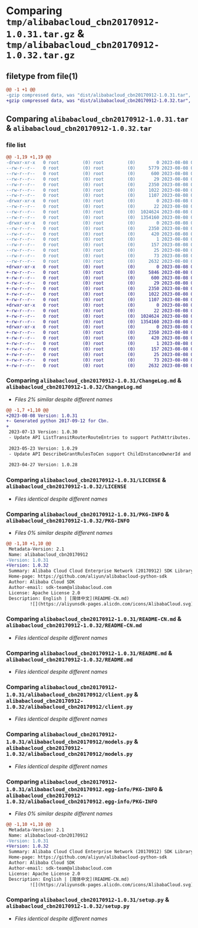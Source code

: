 # Comparing `tmp/alibabacloud_cbn20170912-1.0.31.tar.gz` & `tmp/alibabacloud_cbn20170912-1.0.32.tar.gz`

## filetype from file(1)

```diff
@@ -1 +1 @@
-gzip compressed data, was "dist/alibabacloud_cbn20170912-1.0.31.tar", last modified: Tue Aug  8 01:38:36 2023, max compression
+gzip compressed data, was "dist/alibabacloud_cbn20170912-1.0.32.tar", last modified: Tue Aug  8 08:03:49 2023, max compression
```

## Comparing `alibabacloud_cbn20170912-1.0.31.tar` & `alibabacloud_cbn20170912-1.0.32.tar`

### file list

```diff
@@ -1,19 +1,19 @@
-drwxr-xr-x   0 root         (0) root         (0)        0 2023-08-08 01:38:36.000000 alibabacloud_cbn20170912-1.0.31/
--rw-r--r--   0 root         (0) root         (0)     5779 2023-08-08 01:38:35.000000 alibabacloud_cbn20170912-1.0.31/ChangeLog.md
--rw-r--r--   0 root         (0) root         (0)      600 2023-08-08 01:38:35.000000 alibabacloud_cbn20170912-1.0.31/LICENSE
--rw-r--r--   0 root         (0) root         (0)       29 2023-08-08 01:38:35.000000 alibabacloud_cbn20170912-1.0.31/MANIFEST.in
--rw-r--r--   0 root         (0) root         (0)     2350 2023-08-08 01:38:36.000000 alibabacloud_cbn20170912-1.0.31/PKG-INFO
--rw-r--r--   0 root         (0) root         (0)     1022 2023-08-08 01:38:35.000000 alibabacloud_cbn20170912-1.0.31/README-CN.md
--rw-r--r--   0 root         (0) root         (0)     1107 2023-08-08 01:38:35.000000 alibabacloud_cbn20170912-1.0.31/README.md
-drwxr-xr-x   0 root         (0) root         (0)        0 2023-08-08 01:38:36.000000 alibabacloud_cbn20170912-1.0.31/alibabacloud_cbn20170912/
--rw-r--r--   0 root         (0) root         (0)       22 2023-08-08 01:38:35.000000 alibabacloud_cbn20170912-1.0.31/alibabacloud_cbn20170912/__init__.py
--rw-r--r--   0 root         (0) root         (0)  1024624 2023-08-08 01:38:35.000000 alibabacloud_cbn20170912-1.0.31/alibabacloud_cbn20170912/client.py
--rw-r--r--   0 root         (0) root         (0)  1354160 2023-08-08 01:38:35.000000 alibabacloud_cbn20170912-1.0.31/alibabacloud_cbn20170912/models.py
-drwxr-xr-x   0 root         (0) root         (0)        0 2023-08-08 01:38:36.000000 alibabacloud_cbn20170912-1.0.31/alibabacloud_cbn20170912.egg-info/
--rw-r--r--   0 root         (0) root         (0)     2350 2023-08-08 01:38:36.000000 alibabacloud_cbn20170912-1.0.31/alibabacloud_cbn20170912.egg-info/PKG-INFO
--rw-r--r--   0 root         (0) root         (0)      420 2023-08-08 01:38:36.000000 alibabacloud_cbn20170912-1.0.31/alibabacloud_cbn20170912.egg-info/SOURCES.txt
--rw-r--r--   0 root         (0) root         (0)        1 2023-08-08 01:38:36.000000 alibabacloud_cbn20170912-1.0.31/alibabacloud_cbn20170912.egg-info/dependency_links.txt
--rw-r--r--   0 root         (0) root         (0)      157 2023-08-08 01:38:36.000000 alibabacloud_cbn20170912-1.0.31/alibabacloud_cbn20170912.egg-info/requires.txt
--rw-r--r--   0 root         (0) root         (0)       25 2023-08-08 01:38:36.000000 alibabacloud_cbn20170912-1.0.31/alibabacloud_cbn20170912.egg-info/top_level.txt
--rw-r--r--   0 root         (0) root         (0)       73 2023-08-08 01:38:36.000000 alibabacloud_cbn20170912-1.0.31/setup.cfg
--rw-r--r--   0 root         (0) root         (0)     2632 2023-08-08 01:38:35.000000 alibabacloud_cbn20170912-1.0.31/setup.py
+drwxr-xr-x   0 root         (0) root         (0)        0 2023-08-08 08:03:49.000000 alibabacloud_cbn20170912-1.0.32/
+-rw-r--r--   0 root         (0) root         (0)     5846 2023-08-08 08:03:49.000000 alibabacloud_cbn20170912-1.0.32/ChangeLog.md
+-rw-r--r--   0 root         (0) root         (0)      600 2023-08-08 08:03:49.000000 alibabacloud_cbn20170912-1.0.32/LICENSE
+-rw-r--r--   0 root         (0) root         (0)       29 2023-08-08 08:03:49.000000 alibabacloud_cbn20170912-1.0.32/MANIFEST.in
+-rw-r--r--   0 root         (0) root         (0)     2350 2023-08-08 08:03:49.000000 alibabacloud_cbn20170912-1.0.32/PKG-INFO
+-rw-r--r--   0 root         (0) root         (0)     1022 2023-08-08 08:03:49.000000 alibabacloud_cbn20170912-1.0.32/README-CN.md
+-rw-r--r--   0 root         (0) root         (0)     1107 2023-08-08 08:03:49.000000 alibabacloud_cbn20170912-1.0.32/README.md
+drwxr-xr-x   0 root         (0) root         (0)        0 2023-08-08 08:03:49.000000 alibabacloud_cbn20170912-1.0.32/alibabacloud_cbn20170912/
+-rw-r--r--   0 root         (0) root         (0)       22 2023-08-08 08:03:49.000000 alibabacloud_cbn20170912-1.0.32/alibabacloud_cbn20170912/__init__.py
+-rw-r--r--   0 root         (0) root         (0)  1024624 2023-08-08 08:03:49.000000 alibabacloud_cbn20170912-1.0.32/alibabacloud_cbn20170912/client.py
+-rw-r--r--   0 root         (0) root         (0)  1354160 2023-08-08 08:03:49.000000 alibabacloud_cbn20170912-1.0.32/alibabacloud_cbn20170912/models.py
+drwxr-xr-x   0 root         (0) root         (0)        0 2023-08-08 08:03:49.000000 alibabacloud_cbn20170912-1.0.32/alibabacloud_cbn20170912.egg-info/
+-rw-r--r--   0 root         (0) root         (0)     2350 2023-08-08 08:03:49.000000 alibabacloud_cbn20170912-1.0.32/alibabacloud_cbn20170912.egg-info/PKG-INFO
+-rw-r--r--   0 root         (0) root         (0)      420 2023-08-08 08:03:49.000000 alibabacloud_cbn20170912-1.0.32/alibabacloud_cbn20170912.egg-info/SOURCES.txt
+-rw-r--r--   0 root         (0) root         (0)        1 2023-08-08 08:03:49.000000 alibabacloud_cbn20170912-1.0.32/alibabacloud_cbn20170912.egg-info/dependency_links.txt
+-rw-r--r--   0 root         (0) root         (0)      157 2023-08-08 08:03:49.000000 alibabacloud_cbn20170912-1.0.32/alibabacloud_cbn20170912.egg-info/requires.txt
+-rw-r--r--   0 root         (0) root         (0)       25 2023-08-08 08:03:49.000000 alibabacloud_cbn20170912-1.0.32/alibabacloud_cbn20170912.egg-info/top_level.txt
+-rw-r--r--   0 root         (0) root         (0)       73 2023-08-08 08:03:49.000000 alibabacloud_cbn20170912-1.0.32/setup.cfg
+-rw-r--r--   0 root         (0) root         (0)     2632 2023-08-08 08:03:49.000000 alibabacloud_cbn20170912-1.0.32/setup.py
```

### Comparing `alibabacloud_cbn20170912-1.0.31/ChangeLog.md` & `alibabacloud_cbn20170912-1.0.32/ChangeLog.md`

 * *Files 2% similar despite different names*

```diff
@@ -1,7 +1,10 @@
+2023-08-08 Version: 1.0.31
+- Generated python 2017-09-12 for Cbn.
+
 2023-07-13 Version: 1.0.30
 - Update API ListTransitRouterRouteEntries to support PathAttributes.
 
 2023-05-23 Version: 1.0.29
 - Update API DescribeGrantRulesToCen support ChildInstanceOwnerId and ChildInstanceId.
 
 2023-04-27 Version: 1.0.28
```

### Comparing `alibabacloud_cbn20170912-1.0.31/LICENSE` & `alibabacloud_cbn20170912-1.0.32/LICENSE`

 * *Files identical despite different names*

### Comparing `alibabacloud_cbn20170912-1.0.31/PKG-INFO` & `alibabacloud_cbn20170912-1.0.32/PKG-INFO`

 * *Files 0% similar despite different names*

```diff
@@ -1,10 +1,10 @@
 Metadata-Version: 2.1
 Name: alibabacloud_cbn20170912
-Version: 1.0.31
+Version: 1.0.32
 Summary: Alibaba Cloud Cloud Enterprise Network (20170912) SDK Library for Python
 Home-page: https://github.com/aliyun/alibabacloud-python-sdk
 Author: Alibaba Cloud SDK
 Author-email: sdk-team@alibabacloud.com
 License: Apache License 2.0
 Description: English | [简体中文](README-CN.md)
         ![](https://aliyunsdk-pages.alicdn.com/icons/AlibabaCloud.svg)
```

### Comparing `alibabacloud_cbn20170912-1.0.31/README-CN.md` & `alibabacloud_cbn20170912-1.0.32/README-CN.md`

 * *Files identical despite different names*

### Comparing `alibabacloud_cbn20170912-1.0.31/README.md` & `alibabacloud_cbn20170912-1.0.32/README.md`

 * *Files identical despite different names*

### Comparing `alibabacloud_cbn20170912-1.0.31/alibabacloud_cbn20170912/client.py` & `alibabacloud_cbn20170912-1.0.32/alibabacloud_cbn20170912/client.py`

 * *Files identical despite different names*

### Comparing `alibabacloud_cbn20170912-1.0.31/alibabacloud_cbn20170912/models.py` & `alibabacloud_cbn20170912-1.0.32/alibabacloud_cbn20170912/models.py`

 * *Files identical despite different names*

### Comparing `alibabacloud_cbn20170912-1.0.31/alibabacloud_cbn20170912.egg-info/PKG-INFO` & `alibabacloud_cbn20170912-1.0.32/alibabacloud_cbn20170912.egg-info/PKG-INFO`

 * *Files 0% similar despite different names*

```diff
@@ -1,10 +1,10 @@
 Metadata-Version: 2.1
 Name: alibabacloud-cbn20170912
-Version: 1.0.31
+Version: 1.0.32
 Summary: Alibaba Cloud Cloud Enterprise Network (20170912) SDK Library for Python
 Home-page: https://github.com/aliyun/alibabacloud-python-sdk
 Author: Alibaba Cloud SDK
 Author-email: sdk-team@alibabacloud.com
 License: Apache License 2.0
 Description: English | [简体中文](README-CN.md)
         ![](https://aliyunsdk-pages.alicdn.com/icons/AlibabaCloud.svg)
```

### Comparing `alibabacloud_cbn20170912-1.0.31/setup.py` & `alibabacloud_cbn20170912-1.0.32/setup.py`

 * *Files identical despite different names*

